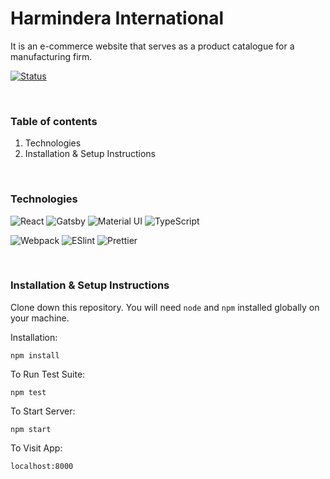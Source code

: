 # Harmindera International  
It is an e-commerce website that serves as a product catalogue for a manufacturing firm.  

[![Status](https://img.shields.io/badge/Status-Development-blue.svg)](https://shields.io/)


<br />

### Table of contents
1. Technologies
2. Installation & Setup Instructions

<br />


### Technologies
![React](https://img.shields.io/badge/-React-%23282C34?style=flat-square&logo=react)
![Gatsby](https://img.shields.io/badge/-Gatsby-663399?style=flat-square&logo=gatsby)
![Material UI](https://img.shields.io/badge/-Material_UI-0081CB?style=flat-square&logo=material-ui&logoColor=white)
![TypeScript](https://img.shields.io/badge/-TypeScript-007ACC?style=flat-square&logo=typescript&logoColor=white)

![Webpack](https://img.shields.io/badge/-Webpack-%232C3A42?style=flat-square&logo=webpack)
![ESlint](https://img.shields.io/badge/-ESLint-%234B32C3?style=flat-square&logo=eslint)
![Prettier](https://img.shields.io/badge/-Prettier-F7B93E?style=flat-square&logo=prettier&logoColor=111)

<br />

### Installation & Setup Instructions
 

Clone down this repository. You will need `node` and `npm` installed globally on your machine.  

Installation:

`npm install`  

To Run Test Suite:  

`npm test`  

To Start Server:

`npm start`  

To Visit App:

`localhost:8000` 